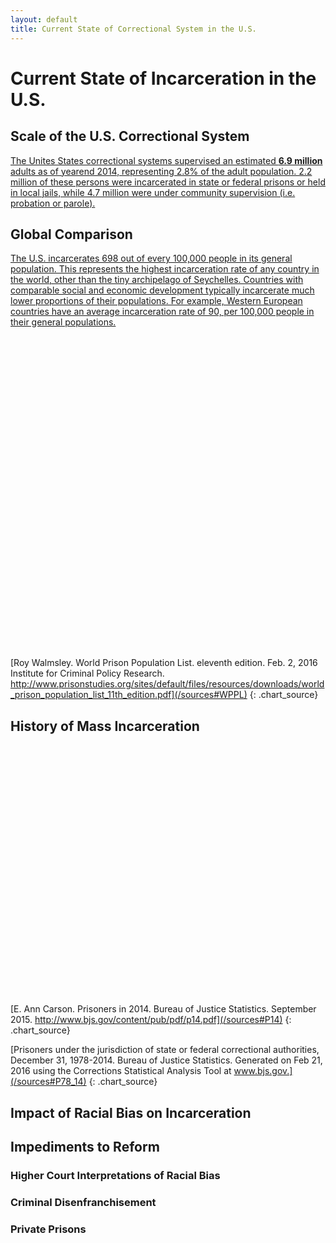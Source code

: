 ```yaml
---
layout: default
title: Current State of Correctional System in the U.S.
---
```


# Current State of Incarceration in the U.S.

## Scale of the U.S. Correctional System

[The Unites States correctional systems supervised an estimated **6.9 million** adults as of yearend 2014, representing 2.8% of the adult population. 2.2 million of these persons were incarcerated in state or federal prisons or held in local jails, while 4.7 million were under community supervision (i.e. probation or parole).](/sources#CPUS)

## Global Comparison

[The U.S. incarcerates 698 out of every 100,000 people in its general population. This represents the highest incarceration rate of any country in the world, other than the tiny archipelago of Seychelles. Countries with comparable social and economic development typically incarcerate much lower proportions of their populations. For example, Western European countries have an average incarceration rate of 90, per 100,000 people in their general populations. ](/sources#WPPL)

<div id="prisoner_rate_by_country"
  style="min-width: 310px; height: 500px; margin: 0 auto"
  title="Prison Population Rate, By Country"
  subtitle="Number of imprisoned persons, per 100,000 persons in the national population"
  labels="['United States of America', 'Turkmenistan', 'Russian Federation', 'Rwanda', 'Iran', 'Mexico', 'Saudi Arabia', 'Argentina', 'Australia', 'United Kingdom: England & Wales', 'China', 'Canada', 'France', 'Germany', 'Sweden', 'Japan', 'India', 'Liechtenstein']"
  data="[{y: 698, color: '#7401DF'}, 583, 447, 434, 287, 212, 161, 160, 152, 147, 119, 106, 100, 76, 55, 48, 33, 21]"></div> 	

  [Roy Walmsley. World Prison Population List. eleventh edition. Feb. 2, 2016 Institute for Criminal Policy Research. http://www.prisonstudies.org/sites/default/files/resources/downloads/world_prison_population_list_11th_edition.pdf](/sources#WPPL)
  {: .chart_source}

## History of Mass Incarceration

<div id="fed_state_prisoners_1925_2014"
  style="min-width: 310px; height: 400px; margin: 0 auto"
  title="Total Prisoners in Federal & State Institutions"
  data="[91669, 97991, 109346, 116390, 120496, 129453, 137082, 137997, 136810, 138316, 144180, 145038, 152741, 160285, 179818, 173706, 165439, 150384, 137220, 132456, 133649, 140079, 151304, 155977, 163749, 166165, 165680, 168233, 173579, 182901, 185780, 189565, 195256, 205643, 208105, 212953, 220149, 218830, 217283, 214336, 210895, 199654, 194896, 187274, 197136, 196441, 198061, 196092, 204211, 218466, 240593, 262833, 285456, 307276, 314457, 329821, 369930, 413806, 436855, 462002, 502507, 544972, 585084, 627600, 712364, 773919, 825559, 882500, 969301, 1054702, 1125874, 1181919, 1240659, 1307154, 1363686, 1394231, 1404032, 1440144, 1468601, 1497100, 1525910, 1568674, 1596835, 1608282, 1615487, 1613803, 1598968, 1570397, 1576950, 1561525]"></div>

[E. Ann Carson. Prisoners in 2014. Bureau of Justice Statistics. September 2015.  http://www.bjs.gov/content/pub/pdf/p14.pdf](/sources#P14)
{: .chart_source}

[Prisoners under the jurisdiction of state or federal correctional authorities, December 31, 1978-2014. Bureau of Justice Statistics. Generated on Feb 21, 2016 using the Corrections Statistical Analysis Tool at www.bjs.gov.](/sources#P78_14)
{: .chart_source}

## Impact of Racial Bias on Incarceration

## Impediments to Reform

### Higher Court Interpretations of Racial Bias

### Criminal Disenfranchisement

### Private Prisons
